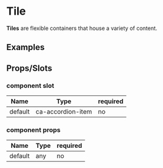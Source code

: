 
# Tile

**Tiles** are flexible containers that house a variety of content.

## Examples

<CodeSnippet codePenId="ejzLeZ"></CodeSnippet>

## Props/Slots

### component slot

| Name | Type | required |
| ------ | ----------- | ------ |
| default   | ca-accordion-item | no | 

### component props

| Name | Type | required |
| ------ | ----------- | ------ |
| default   | any | no |